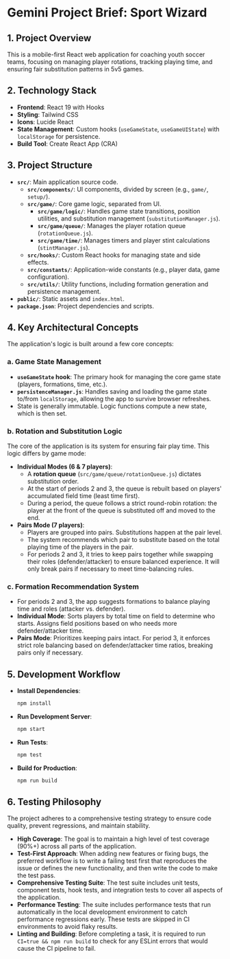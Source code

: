# Gemini Project Brief: Sport Wizard

## 1. Project Overview
This is a mobile-first React web application for coaching youth soccer teams, focusing on managing player rotations, tracking playing time, and ensuring fair substitution patterns in 5v5 games.

## 2. Technology Stack
- **Frontend**: React 19 with Hooks
- **Styling**: Tailwind CSS
- **Icons**: Lucide React
- **State Management**: Custom hooks (`useGameState`, `useGameUIState`) with `localStorage` for persistence.
- **Build Tool**: Create React App (CRA)

## 3. Project Structure
- **`src/`**: Main application source code.
  - **`src/components/`**: UI components, divided by screen (e.g., `game/`, `setup/`).
  - **`src/game/`**: Core game logic, separated from UI.
    - **`src/game/logic/`**: Handles game state transitions, position utilities, and substitution management (`substitutionManager.js`).
    - **`src/game/queue/`**: Manages the player rotation queue (`rotationQueue.js`).
    - **`src/game/time/`**: Manages timers and player stint calculations (`stintManager.js`).
  - **`src/hooks/`**: Custom React hooks for managing state and side effects.
  - **`src/constants/`**: Application-wide constants (e.g., player data, game configuration).
  - **`src/utils/`**: Utility functions, including formation generation and persistence management.
- **`public/`**: Static assets and `index.html`.
- **`package.json`**: Project dependencies and scripts.

## 4. Key Architectural Concepts
The application's logic is built around a few core concepts:

### a. Game State Management
- **`useGameState` hook**: The primary hook for managing the core game state (players, formations, time, etc.).
- **`persistenceManager.js`**: Handles saving and loading the game state to/from `localStorage`, allowing the app to survive browser refreshes.
- State is generally immutable. Logic functions compute a new state, which is then set.

### b. Rotation and Substitution Logic
The core of the application is its system for ensuring fair play time. This logic differs by game mode:
- **Individual Modes (6 & 7 players)**:
  - A **rotation queue** (`src/game/queue/rotationQueue.js`) dictates substitution order.
  - At the start of periods 2 and 3, the queue is rebuilt based on players' accumulated field time (least time first).
  - During a period, the queue follows a strict round-robin rotation: the player at the front of the queue is substituted off and moved to the end.
- **Pairs Mode (7 players)**:
  - Players are grouped into pairs. Substitutions happen at the pair level.
  - The system recommends which pair to substitute based on the total playing time of the players in the pair.
  - For periods 2 and 3, it tries to keep pairs together while swapping their roles (defender/attacker) to ensure balanced experience. It will only break pairs if necessary to meet time-balancing rules.

### c. Formation Recommendation System
- For periods 2 and 3, the app suggests formations to balance playing time and roles (attacker vs. defender).
- **Individual Mode**: Sorts players by total time on field to determine who starts. Assigns field positions based on who needs more defender/attacker time.
- **Pairs Mode**: Prioritizes keeping pairs intact. For period 3, it enforces strict role balancing based on defender/attacker time ratios, breaking pairs only if necessary.

## 5. Development Workflow
- **Install Dependencies**:
  ```bash
  npm install
  ```
- **Run Development Server**:
  ```bash
  npm start
  ```
- **Run Tests**:
  ```bash
  npm test
  ```
- **Build for Production**:
  ```bash
  npm run build
  ```

## 6. Testing Philosophy

The project adheres to a comprehensive testing strategy to ensure code quality, prevent regressions, and maintain stability.

- **High Coverage**: The goal is to maintain a high level of test coverage (90%+) across all parts of the application.
- **Test-First Approach**: When adding new features or fixing bugs, the preferred workflow is to write a failing test first that reproduces the issue or defines the new functionality, and then write the code to make the test pass.
- **Comprehensive Testing Suite**: The test suite includes unit tests, component tests, hook tests, and integration tests to cover all aspects of the application.
- **Performance Testing**: The suite includes performance tests that run automatically in the local development environment to catch performance regressions early. These tests are skipped in CI environments to avoid flaky results.
- **Linting and Building**: Before completing a task, it is required to run `CI=true && npm run build` to check for any ESLint errors that would cause the CI pipeline to fail.
